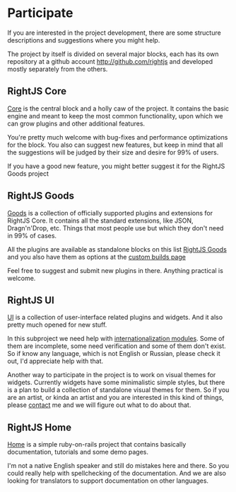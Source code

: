 # Participate

If you are interested in the project development, there are some structure descriptions
and suggestions where you might help.

The project by itself is divided on several major blocks, each has its own repository at a
github account <http://github.com/rightjs> and developed mostly separately from the others.


## RightJS Core

[Core](http://github.com/rightjs/rightjs-core) is the central block and a holly caw of the
project. It contains the basic engine and meant to keep the most common functionality, upon
which we can grow plugins and other additional features.

You're pretty much welcome with bug-fixes and performance optimizations for the block. You also can suggest
new features, but keep in mind that all the suggestions will be judged by their size and desire for 99% of
users.

If you have a good new feature, you might better suggest it for the RightJS Goods project

## RightJS Goods

[Goods](http://github.com/rightjs/rightjs-goods) is a collection of officially supported plugins
and extensions for RightJS Core. It contains all the standard extensions, like JSON, Dragn'n'Drop, etc.
Things that most people use but which they don't need in 99% of cases.

All the plugins are available as standalone blocks on this list [RightJS Goods](/goods)
and you also have them as options at the [custom builds page](<%= builds_path %>)

Feel free to suggest and submit new plugins in there. Anything practical is welcome.


## RightJS UI

[UI](http://github.com/rightjs/rightjs-ui) is a collection of user-interface related plugins
and widgets. And it also pretty much opened for new stuff.

In this subproject we need help with [internationalization modules](http://github.com/rightjs/rightjs-ui/tree/master/i18n/).
Some of them are incomplete, some need verification and some of them don't exist. So if know any language, which
is not English or Russian, please check it out, I'd appreciate help with that.

Another way to participate in the project is to work on visual themes for widgets. Currently widgets
have some minimalistic simple styles, but there is a plan to build a collection of standalone visual themes
for them. So if you are an artist, or kinda an artist and you are interested in this kind of things, please
[contact](/contacts) me and we will figure out what to do about that.


## RightJS Home

[Home](http://github.com/rightjs/rightjs-home) is a simple ruby-on-rails project that contains
basically documentation, tutorials and some demo pages.

I'm not a native English speaker and still do mistakes here and there. So you could really help with
spellchecking of the documentation. And we are also looking for translators to support documentation on other
languages.
